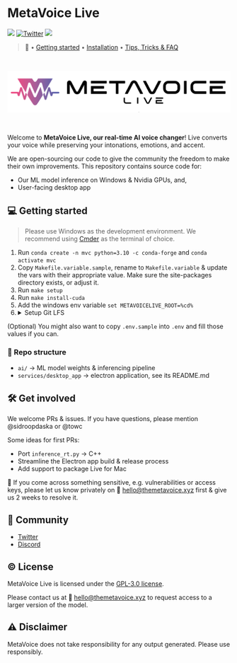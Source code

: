 # MetaVoice Live


[![](https://dcbadge.vercel.app/api/server/Cpy6U3na8Z?style=flat&compact=True)](https://discord.gg/Cpy6U3na8Z)
[![Twitter](https://img.shields.io/twitter/url/https/twitter.com/OnusFM.svg?style=social&label=@metavoiceio)](https://twitter.com/metavoiceio)
<a href="http://www.repostatus.org/#active"><img src="http://www.repostatus.org/badges/latest/active.svg" /></a>

> 🔗  • [Getting started](#-getting-started) • [Installation](https://discord.com/channels/902229215993282581/1133486389661536297) • [Tips, Tricks & FAQ](https://bit.ly/metavoice-faqs)

<br/>
<p align="center">
    <picture>
        <source media="(prefers-color-scheme: dark)" srcset="./public/dark_mode.png">
        <img alt="logo banner" src="./public/light_mode.png" width="600" />
    </picture>
</p>
<br/>


Welcome to **MetaVoice Live, our real-time AI voice changer**! Live converts your voice while preserving your intonations, emotions, and accent. 


We are open-sourcing our code to give the community the freedom to make their own improvements. This repository contains source code for:
- Our ML model inference on Windows & Nvidia GPUs, and,
- User-facing desktop app


## 💻 Getting started

> Please use Windows as the development environment. We recommend using [Cmder](https://cmder.app/) as the terminal of choice.

1. Run `conda create -n mvc python=3.10 -c conda-forge` and `conda activate mvc`
2. Copy `Makefile.variable.sample`, rename to `Makefile.variable` & update the vars with their appropriate value. Make sure the site-packages directory exists, or adjust it.
3. Run `make setup`
4. Run `make install-cuda`
5. Add the windows env variable `set METAVOICELIVE_ROOT=%cd%`
6. <details>
    <summary>Setup Git LFS</summary>
    <ul>
        <li>Install Git LFS for Windows <a href="https://git-lfs.com/">here</a></li>
        <li>Initialise Git LFS within the repository by running: <code>git lfs install</code></li>
        <li>Pull the model weights via: <code>git lfs pull</code> </li>
    </ul>
    </details>

(Optional) You might also want to copy `.env.sample` into `.env` and fill those values if you can.

### 📖 Repo structure
* `ai/` -> ML model weights & inferencing pipeline
* `services/desktop_app` -> electron application, see its README.md


## 🛠️ Get involved

We welcome PRs & issues. If you have questions, please mention @sidroopdaska or @towc

Some ideas for first PRs:
- Port `inference_rt.py` -> C++
- Streamline the Electron app build & release process
- Add support to package Live for Mac

🙏 If you come across something sensitive, e.g. vulnerabilities or access keys, please let us know privately on 📧 [hello@themetavoice.xyz](mailto:hello@themetavoice.xyz) first & give us 2 weeks to resolve it.


## 🤗 Community

- [Twitter](https://twitter.com/themetavoice)
- [Discord](https://discord.gg/Cpy6U3na8Z)


## © License

MetaVoice Live is licensed under the [GPL-3.0 license](./LICENSE.txt).

Please contact us at 📧 [hello@themetavoice.xyz](mailto:hello@themetavoice.xyz) to request access to a larger version of the model.  

## ⚠️ Disclaimer

MetaVoice does not take responsibility for any output generated. Please use responsibly.
